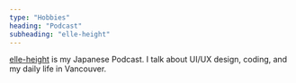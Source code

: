 ```yaml
---
type: "Hobbies"
heading: "Podcast"
subheading: "elle-height"
---
```


<a href="http://elle-height.ellekasai.com/" target="_blank">elle-height</a> is my Japanese Podcast. I talk about UI/UX design, coding, and my daily life in Vancouver.
